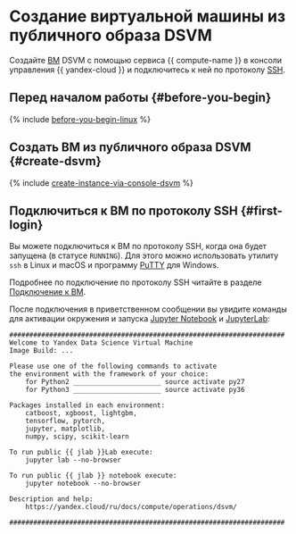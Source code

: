 # Создание виртуальной машины из публичного образа DSVM

Создайте [ВМ](../../concepts/vm.md) DSVM с помощью сервиса {{ compute-name }} в консоли управления {{ yandex-cloud }} и подключитесь к ней по протоколу [SSH](../../../glossary/ssh-keygen.md).

## Перед началом работы {#before-you-begin}

{% include [before-you-begin-linux](../../../_includes/compute/before-you-begin-linux.md) %}

## Создать ВМ из публичного образа DSVM {#create-dsvm}

{% include [create-instance-via-console-dsvm](../../_includes_service/create-instance-via-console-dsvm.md) %}

## Подключиться к ВМ по протоколу SSH {#first-login}

Вы можете подключиться к ВМ по протоколу SSH, когда она будет запущена (в статусе `RUNNING`). Для этого можно использовать утилиту `ssh` в Linux и macOS и программу [PuTTY](https://www.chiark.greenend.org.uk/~sgtatham/putty/) для Windows.

Подробнее по подключение по протоколу SSH читайте в разделе [Подключение к ВМ](../../quickstart/quick-create-linux.md#connect-to-vm).

После подключения в приветственном сообщении вы увидите команды для активации окружения и запуска [Jupyter Notebook](http://jupyter.org/index.html) и [JupyterLab](https://jupyterlab.readthedocs.io/en/stable/):

```
#####################################################################
Welcome to Yandex Data Science Virtual Machine
Image Build: ...

Please use one of the following commands to activate
the environment with the framework of your choice:
    for Python2 ______________________ source activate py27
    for Python3 ______________________ source activate py36

Packages installed in each environment:
    catboost, xgboost, lightgbm,
    tensorflow, pytorch,
    jupyter, matplotlib,
    numpy, scipy, scikit-learn

To run public {{ jlab }}Lab execute:
    jupyter lab --no-browser

To run public {{ jlab }} notebook execute:
    jupyter notebook --no-browser

Description and help:
    https://yandex.cloud/ru/docs/compute/operations/dsvm/

#####################################################################
```